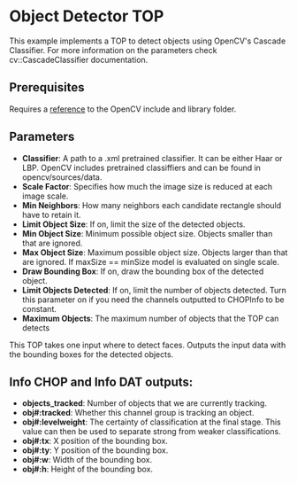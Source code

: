 # Object Detector TOP

This example implements a TOP to detect objects using OpenCV's Cascade Classifier. For
more information on the parameters check cv::CascadeClassifier documentation.

## Prerequisites
Requires a [reference](https://github.com/TouchDesigner/CustomOperatorSamples#referencing-opencv-libraries) to the OpenCV include and library folder.

## Parameters
* **Classifier**:   A path to a .xml pretrained classifier. It can be either Haar or 
		LBP. OpenCV includes pretrained classiffiers and can be found in 
		opencv/sources/data.
* **Scale Factor**: Specifies how much the image size is reduced at each image scale.
* **Min Neighbors**:    How many neighbors each candidate rectangle should have to retain it.
* **Limit Object Size**:    If on, limit the size of the detected objects.
* **Min Object Size**:  Minimum possible object size. Objects smaller than that are ignored.
* **Max Object Size**:  Maximum possible object size. Objects larger than that are ignored. If 
	maxSize == minSize model is evaluated on single scale.
* **Draw Bounding Box**:    If on, draw the bounding box of the detected object.
* **Limit Objects Detected**:   If on, limit the number of objects detected. Turn this parameter on
	if you need the channels outputted to CHOPInfo to be constant.
* **Maximum Objects**:  The maximum number of objects that the TOP can detects

This TOP takes one input where to detect faces. Outputs the input data with the bounding boxes for the 
detected objects.

## Info CHOP and Info DAT outputs: 
* **objects_tracked**:  Number of objects that we are currently tracking.
* **obj#:tracked**: Whether this channel group is tracking an object.
* **obj#:levelweight**: The certainty of classification at the final stage. This value can then be used 
	to separate strong from weaker classifications.
* **obj#:tx**:  X position of the bounding box.
* **obj#:ty**:  Y position of the bounding box.
* **obj#:w**:   Width of the bounding box.
* **obj#:h**:   Height of the bounding box.
